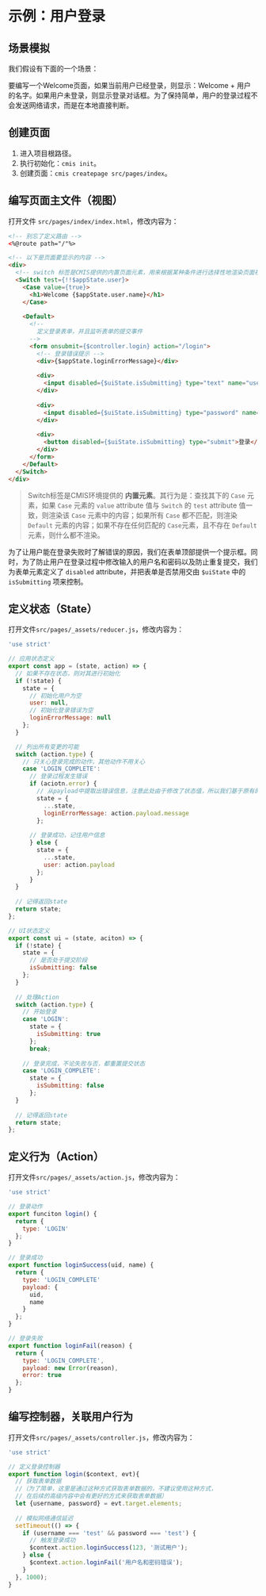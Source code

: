 # 示例：用户登录


## 场景模拟

我们假设有下面的一个场景：

要编写一个Welcome页面，如果当前用户已经登录，则显示：Welcome + 用户的名字。如果用户未登录，则显示登录对话框。为了保持简单，用户的登录过程不会发送网络请求，而是在本地直接判断。


## 创建页面

1. 进入项目根路径。
2. 执行初始化：```cmis init```。
3. 创建页面：```cmis createpage src/pages/index```。

## 编写页面主文件（视图）

打开文件 ```src/pages/index/index.html```，修改内容为：

```html
<!-- 别忘了定义路由 -->
<%@route path="/"%>

<!-- 以下是页面要显示的内容 -->
<div>
  <!-- switch 标签是CMIS提供的内置页面元素，用来根据某种条件进行选择性地渲染页面视图 -->
  <Switch test={!!$appState.user}>
    <Case value={true}>
      <h1>Welcome {$appState.user.name}</h1>
    </Case>
    
    <Default>  
      <!--
        定义登录表单，并且监听表单的提交事件
      -->
      <form onsubmit={$controller.login} action="/login">
        <!-- 登录错误提示 -->
        <div>{$appState.loginErrorMessage}</div>
        
        <div>
          <input disabled={$uiState.isSubmitting} type="text" name="username"/>
        </div>
        
        <div>
          <input disabled={$uiState.isSubmitting} type="password" name="password"/>
        </div>
        
        <div>
          <button disabled={$uiState.isSubmitting} type="submit">登录</button>
        </div>
      </form>
    </Default>
  </Switch>
</div>
```

> Switch标签是CMIS环境提供的 **内置元素**。其行为是：查找其下的 ```Case``` 元素，如果 ```Case``` 元素的 ```value``` attribute 值与 ```Switch``` 的 ```test``` attribute 值一致，则渲染该 ```Case``` 元素中的内容；如果所有 ```Case``` 都不匹配，则渲染 ```Default``` 元素的内容；如果不存在任何匹配的 ```Case```元素，且不存在 ```Default``` 元素，则什么都不渲染。

为了让用户能在登录失败时了解错误的原因，我们在表单顶部提供一个提示框。同时，为了防止用户在登录过程中修改输入的用户名和密码以及防止重复提交，我们为表单元素定义了 ```disabled``` attribute，并把表单是否禁用交由 ```$uiState``` 中的 ```isSubmitting``` 项来控制。

## 定义状态（State）

打开文件```src/pages/_assets/reducer.js```，修改内容为：

```javascript
'use strict'

// 应用状态定义
export const app = (state, action) => {
  // 如果不存在状态，则对其进行初始化
  if (!state) {
    state = {
      // 初始化用户为空
      user: null,
      // 初始化登录错误为空
      loginErrorMessage: null
    };
  }

  // 列出所有变更的可能
  switch (action.type) {
    // 只关心登录完成的动作，其他动作不用关心
    case 'LOGIN_COMPLETE':
      // 登录过程发生错误
      if (aciotn.error) {
        // 从payload中提取出错误信息，注意此处由于修改了状态值，所以我们基于原有的State，生成了全新的State对象，而不是在原有的State对象上进行修改。
        state = {
          ...state,
          loginErrorMessage: action.payload.message
        };
        
      // 登录成功，记住用户信息
      } else {
        state = {
          ...state,
          user: action.payload
        };
      }
  }
  
  // 记得返回state
  return state;
};

// UI状态定义
export const ui = (state, aciton) => {
  if (!state) {
    state = {
      // 是否处于提交阶段
      isSubmitting: false
    };
  }
  
  // 处理Action
  switch (action.type) {
    // 开始登录
    case 'LOGIN':
      state = {
        isSubmitting: true
      };
      break;
      
    // 登录完成，不论失败与否，都重置提交状态
    case 'LOGIN_COMPLETE':
      state = {
        isSubmitting: false
      };
  }
  
  // 记得返回state
  return state;
};

```

## 定义行为（Action）

打开文件```src/pages/_assets/action.js```，修改内容为：

```javascript
'use strict'

// 登录动作
export funciton login() {
  return {
    type: 'LOGIN'
  };
}

// 登录成功
export function loginSuccess(uid, name) {
  return {
    type: 'LOGIN_COMPLETE'
    payload: {
      uid,
      name
    }
  };
}

// 登录失败
export function loginFail(reason) {
  return {
    type: 'LOGIN_COMPLETE',
    payload: new Error(reason),
    error: true
  };
}
```

## 编写控制器，关联用户行为

打开文件```src/pages/_assets/controller.js```，修改内容为：

```javascript
'use strict'

// 定义登录控制器
export function login($context, evt){
  // 获取表单数据
  //（为了简单，这里是通过这种方式获取表单数据的，不建议使用这种方式，
  // 在后续的高级内容中会有更好的方式来获取表单数据）
  let {username, password} = evt.target.elements;
  
  // 模拟网络通信延迟
  setTimeout(() => {
    if (username === 'test' && password === 'test') {
      // 触发登录成功
      $context.action.loginSuccess(123, '测试用户');
    } else {
      $context.action.loginFail('用户名和密码错误');
    }
  }, 1000);
}
```